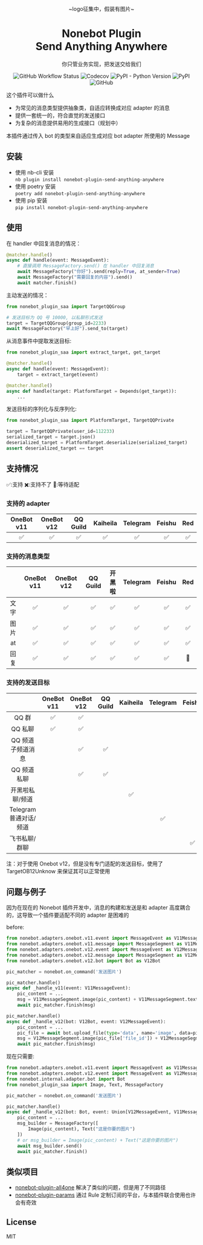 <div align="center">

~logo征集中，假装有图片~

# Nonebot Plugin<br>Send Anything Anywhere

你只管业务实现，把发送交给我们

![GitHub Workflow Status](https://img.shields.io/github/actions/workflow/status/felinae98/nonebot-plugin-send-anything-anywhere/test.yml)
![Codecov](https://img.shields.io/codecov/c/github/felinae98/nonebot-plugin-send-anything-anywhere)
![PyPI - Python Version](https://img.shields.io/pypi/pyversions/nonebot-plugin-send-anything-anywhere)
![PyPI](https://img.shields.io/pypi/v/nonebot-plugin-send-anything-anywhere)
![GitHub](https://img.shields.io/github/license/felinae98/nonebot-plugin-send-anything-anywhere)

</div>

这个插件可以做什么

- 为常见的消息类型提供抽象类，自适应转换成对应 adapter 的消息
- 提供一套统一的，符合直觉的发送接口
- 为复杂的消息提供易用的生成接口（规划中）

本插件通过传入 bot 的类型来自适应生成对应 bot adapter 所使用的 Message

## 安装

- 使用 nb-cli 安装  
  `nb plugin install nonebot-plugin-send-anything-anywhere`
- 使用 poetry 安装  
  `poetry add nonebot-plugin-send-anything-anywhere`
- 使用 pip 安装  
  `pip install nonebot-plugin-send-anything-anywhere`

## 使用

在 handler 中回复消息的情况：

```python
@matcher.handle()
async def handle(event: MessageEvent):
    # 直接调用 MessageFactory.send() 在 handler 中回复消息
    await MessageFactory("你好").send(reply=True, at_sender=True)
    await MessageFactory("需要回复的内容").send()
    await matcher.finish()
```

主动发送的情况：

```python
from nonebot_plugin_saa import TargetQQGroup

# 发送目标为 QQ 号 10000, 以私聊形式发送
target = TargetQQGroup(group_id=2233)
await MessageFactory("早上好").send_to(target)
```

从消息事件中提取发送目标:

```python
from nonebot_plugin_saa import extract_target, get_target

@matcher.handle()
async def handle(event: MessageEvent):
    target = extract_target(event)

@matcher.handle()
async def handle(target: PlatformTarget = Depends(get_target)):
    ...
```

发送目标的序列化与反序列化:

```python
from nonebot_plugin_saa import PlatformTarget, TargetQQPrivate

target = TargetQQPrivate(user_id=112233)
serialized_target = target.json()
deserialized_target = PlatformTarget.deserialize(serialized_target)
assert deserialized_target == target
```

## 支持情况

✅:支持 ✖️:支持不了 🚧:等待适配

### 支持的 adapter

| OneBot v11 | OneBot v12 | QQ Guild | Kaiheila | Telegram | Feishu | Red |
| :--------: | :--------: | :------: | :------: | :------: | :----: | :-: |
|     ✅     |     ✅     |    ✅    |    ✅    |    ✅    |   ✅   | ✅  |

### 支持的消息类型

|      | OneBot v11 | OneBot v12 | QQ Guild | 开黑啦 | Telegram | Feishu | Red |
| :--: | :--------: | :--------: | :------: | :----: | :------: | :----: | :-: |
| 文字 |     ✅     |     ✅     |    ✅    |   ✅   |    ✅    |   ✅   | ✅  |
| 图片 |     ✅     |     ✅     |    ✅    |   ✅   |    ✅    |   ✅   | ✅  |
|  at  |     ✅     |     ✅     |    ✅    |   ✅   |    ✅    |   ✅   | ✅  |
| 回复 |     ✅     |     ✅     |    ✅    |   ✅   |    ✅    |   ✅   | 🚧  |

### 支持的发送目标

|                        | OneBot v11 | OneBot v12 | QQ Guild | Kaiheila | Telegram | Feishu | Red |
| :--------------------: | :--------: | :--------: | :------: | :------: | :------: | :----: | :-: |
|         QQ 群          |     ✅     |     ✅     |          |          |          |        | ✅  |
|        QQ 私聊         |     ✅     |     ✅     |          |          |          |        | ✅  |
|   QQ 频道子频道消息    |            |     ✅     |    ✅    |          |          |        |     |
|      QQ 频道私聊       |            |     ✅     |    ✅    |          |          |        |     |
|    开黑啦私聊/频道     |            |            |          |    ✅    |          |        |     |
| Telegram 普通对话/频道 |            |            |          |          |    ✅    |        |     |
|     飞书私聊/群聊      |            |            |          |          |          |   ✅   |     |

注：对于使用 Onebot v12，但是没有专门适配的发送目标，使用了 TargetOB12Unknow 来保证其可以正常使用

## 问题与例子

因为在现在的 Nonebot 插件开发中，消息的构建和发送是和 adapter 高度耦合的，这导致一个插件要适配不同的 adapter 是困难的

before:

```python
from nonebot.adapters.onebot.v11.event import MessageEvent as V11MessageEvent
from nonebot.adapters.onebot.v11.message import MessageSegment as V11MessageSegment
from nonebot.adapters.onebot.v12.event import MessageEvent as V12MessageEvent
from nonebot.adapters.onebot.v12.message import MessageSegment as V12MessageSegment
from nonebot.adapters.onebot.v12.bot import Bot as V12Bot

pic_matcher = nonebot.on_command('发送图片')

pic_matcher.handle()
async def _handle_v11(event: V11MessageEvent):
    pic_content = ...
    msg = V11MessageSegment.image(pic_content) + V11MessageSegment.text("这是你要的图片")
    await pic_matcher.finish(msg)

pic_matcher.handle()
async def _handle_v12(bot: V12Bot, event: V12MessageEvent):
    pic_content = ...
    pic_file = await bot.upload_file(type='data', name='image', data=pic_content)
    msg = V12MessageSegment.image(pic_file['file_id']) + V12MessageSegment.text("这是你要的图片")
    await pic_matcher.finish(msg)
```

现在只需要:

```python
from nonebot.adapters.onebot.v11.event import MessageEvent as V11MessageEvent
from nonebot.adapters.onebot.v12.event import MessageEvent as V12MessageEvent
from nonebot.internal.adapter.bot import Bot
from nonebot_plugin_saa import Image, Text, MessageFactory

pic_matcher = nonebot.on_command('发送图片')

pic_matcher.handle()
async def _handle_v12(bot: Bot, event: Union[V12MessageEvent, V11MessageEvent]):
    pic_content = ...
    msg_builder = MessageFactory([
        Image(pic_content), Text("这是你要的图片")
    ])
    # or msg_builder = Image(pic_content) + Text("这是你要的图片")
    await msg_builder.send()
    await pic_matcher.finish()
```

## 类似项目

- [nonebot-plugin-all4one](https://github.com/nonepkg/nonebot-plugin-all4one) 解决了类似的问题，但是用了不同路径
- [nonebot-plugin-params](https://github.com/iyume/nonebot-plugin-params) 通过 Rule 定制订阅的平台，与本插件联合使用也许会有奇效

## License

MIT
